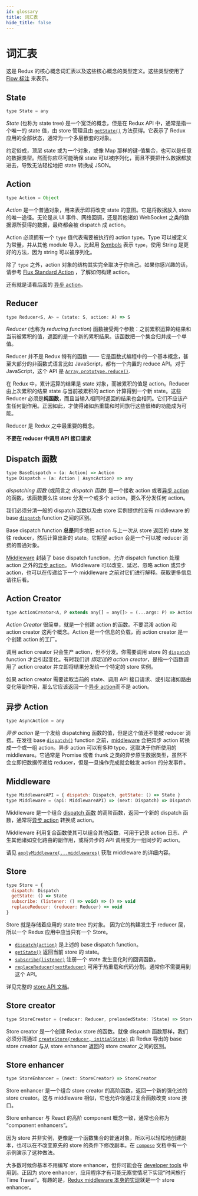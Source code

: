 ```yaml
---
id: glossary
title: 词汇表
hide_title: false
---
```


# 词汇表

这是 Redux 的核心概念词汇表以及这些核心概念的类型定义。这些类型使用了 [Flow 标注](https://flowtype.org/docs/quick-reference.html) 来表示。

## State

```js
type State = any
```

_State_ (也称为 state tree) 是一个宽泛的概念，但是在 Redux API 中，通常是指一个唯一的 state 值，由 store 管理且由 [`getState()`](api/Store.md#getState) 方法获得。它表示了 Redux 应用的全部状态，通常为一个多层嵌套的对象。

约定俗成，顶层 state 或为一个对象，或像 Map 那样的键-值集合，也可以是任意的数据类型。然而你应尽可能确保 state 可以被序列化，而且不要把什么数据都放进去，导致无法轻松地把 state 转换成 JSON。

## Action

```js
type Action = Object
```

_Action_ 是一个普通对象，用来表示即将改变 state 的意图。它是将数据放入 store 的唯一途径。无论是从 UI 事件、网络回调，还是其他诸如 WebSocket 之类的数据源所获得的数据，最终都会被 dispatch 成 action。

Action 必须拥有一个 `type` 值代表需要被执行的 action type。Type 可以被定义为常量，并从其他 module 导入。比起用 [Symbols](https://developer.mozilla.org/en/docs/Web/JavaScript/Reference/Global_Objects/Symbol) 表示 `type`，使用 String 是更好的方法，因为 string 可以被序列化。

除了 `type` 之外，action 对象的结构其实完全取决于你自己。如果你感兴趣的话，请参考 [Flux Standard Action](https://github.com/acdlite/flux-standard-action) ，了解如何构建 action。

还有就是请看后面的 [异步 action](#异步-action)。

## Reducer

```js
type Reducer<S, A> = (state: S, action: A) => S
```

_Reducer_ (也称为 _reducing function_) 函数接受两个参数：之前累积运算的结果和当前被累积的值，返回的是一个新的累积结果。该函数把一个集合归并成一个单值。

Reducer 并不是 Redux 特有的函数 —— 它是函数式编程中的一个基本概念，甚至大部分的非函数式语言比如 JavaScript，都有一个内置的 reduce API。对于 JavaScript，这个 API 是 [`Array.prototype.reduce()`](https://developer.mozilla.org/en-US/docs/Web/JavaScript/Reference/Global_Objects/Array/Reduce).

在 Redux 中，累计运算的结果是 state 对象，而被累积的值是 action。Reducer 由上次累积的结果 state 与当前被累积的 action 计算得到一个新 state。这些 Reducer 必须是**纯函数**，而且当输入相同时返回的结果也会相同。它们不应该产生任何副作用。正因如此，才使得诸如热重载和时间旅行这些很棒的功能成为可能。

Reducer 是 Redux 之中最重要的概念。

**不要在 reducer 中调用 API 接口请求**

## Dispatch 函数

```js
type BaseDispatch = (a: Action) => Action
type Dispatch = (a: Action | AsyncAction) => any
```

_dispatching 函数_ (或简言之 _dispatch 函数_) 是一个接收 action 或者[异步 action](#异步-action)的函数，该函数要么往 store 分发一个或多个 action，要么不分发任何 action。

我们必须分清一般的 dispatch 函数以及由 store 实例提供的没有 middleware 的 base [`dispatch`](api/Store.md#dispatch) function 之间的区别。

Base dispatch function **总是**同步地把 action 与上一次从 store 返回的 state 发往 reducer，然后计算出新的 state。它期望 action 会是一个可以被 reducer 消费的普通对象。

[Middleware](#middleware) 封装了 base dispatch function，允许 dispatch function 处理 action 之外的[异步 action](#异步-action)。 Middleware 可以改变、延迟、忽略 action 或异步 action，也可以在传递给下一个 middleware 之前对它们进行解释。获取更多信息请往后看。

## Action Creator

```js
type ActionCreator<A, P extends any[] = any[]> = (...args: P) => Action | AsyncAction
```

_Action Creator_ 很简单，就是一个创建 action 的函数。不要混淆 action 和 action creator 这两个概念。Action 是一个信息的负载，而 action creator 是一个创建 action 的工厂。

调用 action creator 只会生产 action，但不分发。你需要调用 store 的 [`dispatch`](api/Store.md#dispatch) function 才会引起变化。有时我们讲 _绑定过的 action creator_，是指一个函数调用了 action creator 并立即将结果分发给一个特定的 store 实例。

如果 action creator 需要读取当前的 state、调用 API 接口请求、或引起诸如路由变化等副作用，那么它应该返回一个[异步 action](#异步-action)而不是 action。

## 异步 Action

```js
type AsyncAction = any
```

_异步 action_ 是一个发给 dispatching 函数的值，但是这个值还不能被 reducer 消费。在发往 base [`dispatch()`](api/Store.md#dispatchaction) function 之前，[middleware](#middleware) 会把异步 action 转换成一个或一组 action。异步 action 可以有多种 type，这取决于你所使用的 middleware。它通常是 Promise 或者 thunk 之类的异步原生数据类型，虽然不会立即把数据传递给 reducer，但是一旦操作完成就会触发 action 的分发事件。

## Middleware

```js
type MiddlewareAPI = { dispatch: Dispatch, getState: () => State }
type Middleware = (api: MiddlewareAPI) => (next: Dispatch) => Dispatch
```

Middleware 是一个组合 [dispatch 函数](#dispatching-function) 的高阶函数，返回一个新的 dispatch 函数，通常将[异步 action](#异步-action) 转换成 action。

Middleware 利用复合函数使其可以组合其他函数，可用于记录 action 日志、产生其他诸如变化路由的副作用，或将异步的 API 调用变为一组同步的 action。

请见 [`applyMiddleware(...middlewares)`](./api/applyMiddleware.md) 获取 middleware 的详细内容。

## Store

```js
type Store = {
  dispatch: Dispatch
  getState: () => State
  subscribe: (listener: () => void) => () => void
  replaceReducer: (reducer: Reducer) => void
}
```

Store 就是存储着应用的 state tree 的对象。
因为它的构建发生于 reducer 层，所以一个 Redux 应用中应当只有一个 Store。

- [`dispatch(action)`](api/Store.md#dispatchaction) 是上述的 base dispatch function。
- [`getState()`](api/Store.md#getState) 返回当前 store 的 state。
- [`subscribe(listener)`](api/Store.md#subscribelistener) 注册一个 state 发生变化时的回调函数。
- [`replaceReducer(nextReducer)`](api/Store.md#replacereducernextreducer) 可用于热重载和代码分割。通常你不需要用到这个 API。

详见完整的 [store API 文档](api/Store.md#dispatchaction)。

## Store creator

```js
type StoreCreator = (reducer: Reducer, preloadedState: ?State) => Store
```

Store creator 是一个创建 Redux store 的函数。就像 dispatch 函数那样，我们必须分清通过 [`createStore(reducer, initialState)`](api/createStore.md) 由 Redux 导出的 base store creator 与从 store enhancer 返回的 store creator 之间的区别。

## Store enhancer

```js
type StoreEnhancer = (next: StoreCreator) => StoreCreator
```

Store enhancer 是一个组合 store creator 的高阶函数，返回一个新的强化过的 store creator。这与 middleware 相似，它也允许你通过复合函数改变 store 接口。

Store enhancer 与 React 的高阶 component 概念一致，通常也会称为 “component enhancers”。

因为 store 并非实例，更像是一个函数集合的普通对象，所以可以轻松地创建副本，也可以在不改变原先的 store 的条件下修改副本。在 [`compose`](api/compose.md) 文档中有一个示例演示了这种做法。

大多数时候你基本不用编写 store enhancer，但你可能会在 [developer tools](https://github.com/reduxjs/redux-devtools) 中用到。正因为 store enhancer，应用程序才有可能无察觉情况下实现“时间旅行 Time Travel”。有趣的是，[Redux middleware 本身的实现](api/applyMiddleware.md)就是一个 store enhancer。
